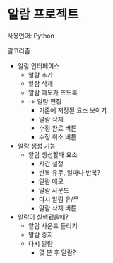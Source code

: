 # 알람 프로젝트

사용언어: Python

알고리즘

- 알람 인터페이스
  - 알람 추가
  - 알람 삭제
  - 알람 메모가 뜨도록
  - -> 알람 편집
    - 기존에 저장된 요소 보이기
    - 알람 삭제
    - 수정 완료 버튼
    - 수정 취소 버튼
- 알람 생성 기능
  - 알람 생성할때 요소
    - 시간 설정
    - 반복 유무, 얼마나 반복?
    - 알람 메모
    - 알람 사운드
    - 다시 알림 유/무
    - 알람 삭제 버튼
- 알람이 실행됐을때?
  - 알람 사운드 들리기
  - 알람 중지
  - 다시 알람
    - 몇 분 후 알람?
